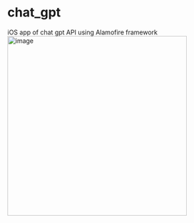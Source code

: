 # chat_gpt
iOS app of chat gpt API using Alamofire framework
<img width="402" alt="image" src="https://github.com/naariman/chat_gpt/assets/96104998/b3c49f18-9165-4bef-b00e-b997b9761d0f">
